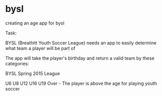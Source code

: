# bysl
creating an age app for bysl

Task:

BYSL (Breathitt Youth Soccer League) needs an app to easily determine what team a player will be part of

The app will take the player's birthday and return a valid team by these categories:

BYSL Spring 2015 League

U6
U8
U12
U16
U19
Over - The player is above the age for playing youth soccer
